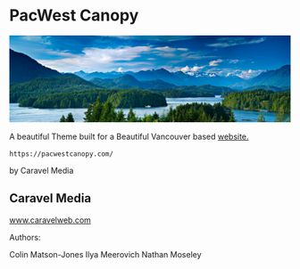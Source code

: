 # PacWest Canopy

![Hero Image](https://github.com/NCMoseley/PacWest/blob/master/assets/Stock_Photos/pwc-home-optimized-2.jpg)

A beautiful Theme built for a Beautiful Vancouver based [website.](https://pacwestcanopy.com/ 'Go to Homepage')

```
https://pacwestcanopy.com/
```

by Caravel Media

## Caravel Media

www.caravelweb.com

Authors:

Colin Matson-Jones
Ilya Meerovich
Nathan Moseley

